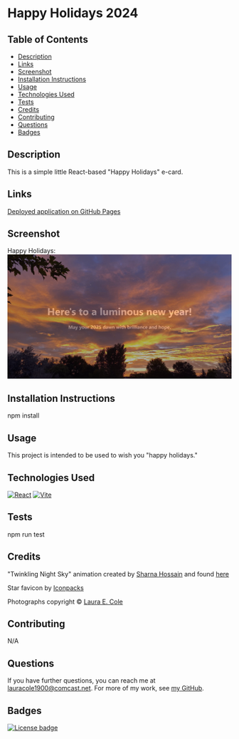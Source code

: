 # Happy Holidays 2024

## Table of Contents

* [Description](#description)
* [Links](#links)
* [Screenshot](#screenshot)
* [Installation Instructions](#installation-instructions)
* [Usage](#usage)
* [Technologies Used](#technologies-used)
* [Tests](#tests)
* [Credits](#credits)
* [Contributing](#contributing)
* [Questions](#questions)
* [Badges](#badges)

## Description

This is a simple little React-based "Happy Holidays" e-card.

## Links

[Deployed application on GitHub Pages](https://lauracole1900.github.io/holiday-ecard-2024/)

## Screenshot

Happy Holidays:
![Happy holidays](images/holiday-ecard-2024.png)

## Installation Instructions

npm install

## Usage

This project is intended to be used to wish you "happy holidays."

## Technologies Used

[![React](https://img.shields.io/badge/built%20with-React-61dbfb)](https://reactjs.org/) [![Vite](https://img.shields.io/badge/built%20with-Vite-bd34fe)](https://vitejs.dev/)

## Tests

npm run test

## Credits

"Twinkling Night Sky" animation created by [Sharna Hossain](https://codepen.io/sharnajh) and found [here](https://codepen.io/sharnajh/pen/WNvppRy)

Star favicon by [Iconpacks](https://iconpacks.net/?utm_source=link-attribution&utm_content=7224)

Photographs copyright © [Laura E. Cole](https://lcolearts.com)

## Contributing

N/A

## Questions

If you have further questions, you can reach me at lauracole1900@comcast.net. For more of my work, see [my GitHub](https://github.com/LauraCole1900).

## Badges

[![License badge](https://img.shields.io/badge/license-MIT-d35434)](./LICENSE)